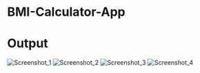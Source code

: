 # BMI-Calculator-App
# Output

![Screenshot_1](https://user-images.githubusercontent.com/116673740/198847645-de185034-c97d-4c44-8d53-7bf604538706.png)
![Screenshot_2](https://user-images.githubusercontent.com/116673740/198847647-ad2fbc37-852f-450e-9e93-0c8298892bcb.png)
![Screenshot_3](https://user-images.githubusercontent.com/116673740/198847640-62992b59-d61f-4c72-8e74-0bf9d7f1dab5.png)
![Screenshot_4](https://user-images.githubusercontent.com/116673740/198847643-a5dd5aab-3878-4645-89c7-bf229612645d.png)

